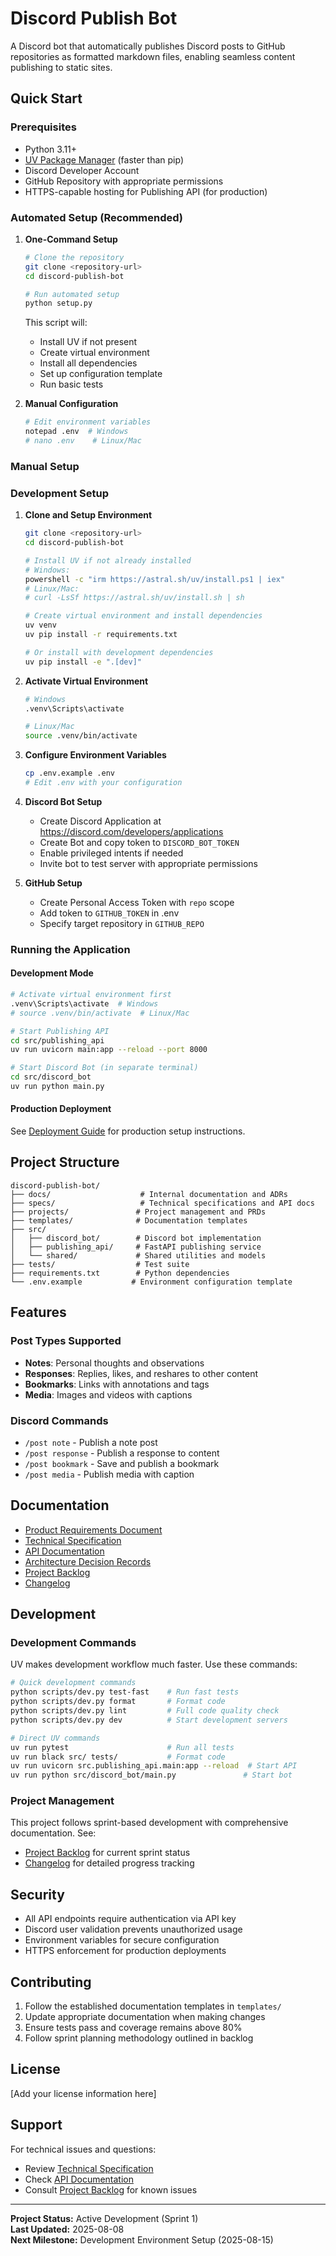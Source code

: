 # Discord Publish Bot

A Discord bot that automatically publishes Discord posts to GitHub repositories as formatted markdown files, enabling seamless content publishing to static sites.

## Quick Start

### Prerequisites
- Python 3.11+
- [UV Package Manager](https://github.com/astral-sh/uv) (faster than pip)
- Discord Developer Account
- GitHub Repository with appropriate permissions
- HTTPS-capable hosting for Publishing API (for production)

### Automated Setup (Recommended)

1. **One-Command Setup**
   ```bash
   # Clone the repository
   git clone <repository-url>
   cd discord-publish-bot
   
   # Run automated setup
   python setup.py
   ```

   This script will:
   - Install UV if not present
   - Create virtual environment
   - Install all dependencies
   - Set up configuration template
   - Run basic tests

2. **Manual Configuration**
   ```bash
   # Edit environment variables
   notepad .env  # Windows
   # nano .env    # Linux/Mac
   ```

### Manual Setup

### Development Setup

1. **Clone and Setup Environment**
   ```bash
   git clone <repository-url>
   cd discord-publish-bot
   
   # Install UV if not already installed
   # Windows: 
   powershell -c "irm https://astral.sh/uv/install.ps1 | iex"
   # Linux/Mac:
   # curl -LsSf https://astral.sh/uv/install.sh | sh
   
   # Create virtual environment and install dependencies
   uv venv
   uv pip install -r requirements.txt
   
   # Or install with development dependencies
   uv pip install -e ".[dev]"
   ```

2. **Activate Virtual Environment**
   ```bash
   # Windows
   .venv\Scripts\activate
   
   # Linux/Mac  
   source .venv/bin/activate
   ```

3. **Configure Environment Variables**
   ```bash
   cp .env.example .env
   # Edit .env with your configuration
   ```

3. **Discord Bot Setup**
   - Create Discord Application at https://discord.com/developers/applications
   - Create Bot and copy token to `DISCORD_BOT_TOKEN`
   - Enable privileged intents if needed
   - Invite bot to test server with appropriate permissions

4. **GitHub Setup**
   - Create Personal Access Token with `repo` scope
   - Add token to `GITHUB_TOKEN` in .env
   - Specify target repository in `GITHUB_REPO`

### Running the Application

#### Development Mode
```bash
# Activate virtual environment first
.venv\Scripts\activate  # Windows
# source .venv/bin/activate  # Linux/Mac

# Start Publishing API
cd src/publishing_api
uv run uvicorn main:app --reload --port 8000

# Start Discord Bot (in separate terminal)
cd src/discord_bot
uv run python main.py
```

#### Production Deployment
See [Deployment Guide](docs/deployment.md) for production setup instructions.

## Project Structure

```
discord-publish-bot/
├── docs/                    # Internal documentation and ADRs
├── specs/                   # Technical specifications and API docs
├── projects/               # Project management and PRDs
├── templates/              # Documentation templates
├── src/
│   ├── discord_bot/        # Discord bot implementation
│   ├── publishing_api/     # FastAPI publishing service
│   └── shared/             # Shared utilities and models
├── tests/                  # Test suite
├── requirements.txt        # Python dependencies
└── .env.example           # Environment configuration template
```

## Features

### Post Types Supported
- **Notes**: Personal thoughts and observations
- **Responses**: Replies, likes, and reshares to other content
- **Bookmarks**: Links with annotations and tags
- **Media**: Images and videos with captions

### Discord Commands
- `/post note` - Publish a note post
- `/post response` - Publish a response to content
- `/post bookmark` - Save and publish a bookmark
- `/post media` - Publish media with caption

## Documentation

- [Product Requirements Document](projects/active/discord-publish-bot.md)
- [Technical Specification](specs/technical/discord-publish-bot-technical-spec.md)
- [API Documentation](specs/api/discord-publishing-api.md)
- [Architecture Decision Records](docs/adr/)
- [Project Backlog](backlog.md)
- [Changelog](changelog.md)

## Development

### Development Commands

UV makes development workflow much faster. Use these commands:

```bash
# Quick development commands
python scripts/dev.py test-fast    # Run fast tests
python scripts/dev.py format       # Format code
python scripts/dev.py lint         # Full code quality check
python scripts/dev.py dev          # Start development servers

# Direct UV commands
uv run pytest                      # Run all tests
uv run black src/ tests/           # Format code
uv run uvicorn src.publishing_api.main:app --reload  # Start API
uv run python src/discord_bot/main.py               # Start bot
```

### Project Management
This project follows sprint-based development with comprehensive documentation. See:
- [Project Backlog](backlog.md) for current sprint status
- [Changelog](changelog.md) for detailed progress tracking

## Security

- All API endpoints require authentication via API key
- Discord user validation prevents unauthorized usage  
- Environment variables for secure configuration
- HTTPS enforcement for production deployments

## Contributing

1. Follow the established documentation templates in `templates/`
2. Update appropriate documentation when making changes
3. Ensure tests pass and coverage remains above 80%
4. Follow sprint planning methodology outlined in backlog

## License

[Add your license information here]

## Support

For technical issues and questions:
- Review [Technical Specification](specs/technical/discord-publish-bot-technical-spec.md)
- Check [API Documentation](specs/api/discord-publishing-api.md)
- Consult [Project Backlog](backlog.md) for known issues

---

**Project Status:** Active Development (Sprint 1)  
**Last Updated:** 2025-08-08  
**Next Milestone:** Development Environment Setup (2025-08-15)
